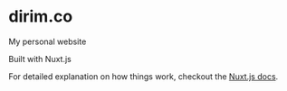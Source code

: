 # dirim.co

My personal website

Built with Nuxt.js

For detailed explanation on how things work, checkout the [Nuxt.js docs](https://github.com/nuxt/nuxt.js).
